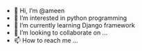 - 👋 Hi, I’m @ameen
- 👀 I’m interested in python programming
- 🌱 I’m currently learning Django framework
- 💞️ I’m looking to collaborate on ...
- 📫 How to reach me ...

<!---
ameen8139006285/ameen8139006285 is a ✨ special ✨ repository because its `README.md` (this file) appears on your GitHub profile.
You can click the Preview link to take a look at your changes.
--->

